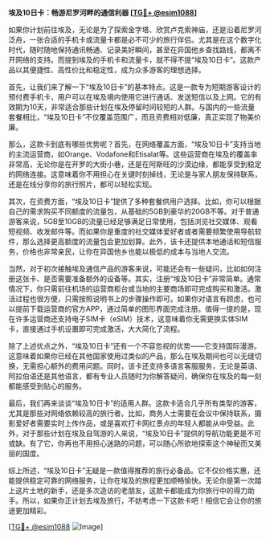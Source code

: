 **埃及10日卡：畅游尼罗河畔的通信利器 [[TG💪+ @esim1088](https://t.me/s/esim1088)]**

如果你计划前往埃及，无论是为了探索金字塔、欣赏卢克索神庙，还是沿着尼罗河泛舟，一张合适的手机卡或流量卡都是必不可少的旅行伴侣。尤其是在这个数字化时代，随时随地保持通讯畅通、记录美好瞬间，甚至在异国他乡查找路线，都离不开网络的支持。而提到埃及的手机卡和流量卡，就不得不提“埃及10日卡”。这款产品以其便捷性、高性价比和稳定性，成为众多游客的理想选择。

首先，让我们来了解一下“埃及10日卡”的基本特点。这是一款专为短期游客设计的预付费手机卡，用户可以在埃及境内使用它进行通话、发送短信以及上网。它的有效期为10天，非常适合那些计划在埃及停留时间较短的人群。与国内的一些流量套餐相比，“埃及10日卡”不仅覆盖范围广，而且资费相对低廉，真正实现了物美价廉。

那么，这款卡到底有哪些优势呢？首先，在网络覆盖方面，“埃及10日卡”支持当地的主流运营商，如Orange、Vodafone和Etisalat等。这些运营商在埃及的覆盖率非常高，无论你是在开罗的大街小巷，还是在阿斯旺的沙漠边缘，都能享受到稳定的网络连接。这意味着你不用担心在关键时刻掉线，无论是与家人朋友保持联系，还是在线分享你的旅行照片，都可以轻松实现。

其次，在资费方面，“埃及10日卡”提供了多种套餐供用户选择。比如，你可以根据自己的需求购买不同额度的流量包，从基础的5GB到豪华的20GB不等。对于普通游客来说，5GB至10GB的流量已经足够满足日常使用，包括浏览社交媒体、观看短视频、收发邮件等。而如果你是重度的社交媒体爱好者或者需要频繁使用导航软件，那么选择更高额度的流量包会更加划算。此外，该卡还提供本地通话和短信服务，价格也非常亲民，让你在异国他乡也能以极低的成本与当地人交流。

当然，对于初次接触埃及通信产品的游客来说，可能还会有一些疑问，比如如何注册这张卡、是否需要准备额外的设备等。其实，注册“埃及10日卡”非常简单。通常情况下，你只需前往机场的运营商柜台或当地的主要商场即可完成购买和激活。激活过程也很方便，只需按照说明书上的步骤操作即可。如果你对语言有顾虑，也可以提前下载运营商的官方APP，通过简单的图形界面完成注册。值得一提的是，现在许多运营商还支持电子SIM卡（eSIM）技术，这意味着你无需更换实体SIM卡，直接通过手机设置即可完成激活，大大简化了流程。

除了上述优点之外，“埃及10日卡”还有一个不容忽视的优势——它支持国际漫游。这意味着如果你已经在其他国家使用过类似的产品，那么在埃及期间也可以无缝切换，无需担心额外的费用问题。同时，该卡还支持多语言客服服务，无论是英语、阿拉伯语还是其他语言，都有专业人员随时为你解答疑问，确保你在埃及的每一刻都能感受到贴心的服务。

最后，我们再来谈谈“埃及10日卡”的适用人群。这款卡适合几乎所有类型的游客，尤其是那些对网络依赖较高的旅行者。比如，商务人士需要在会议中保持联系，摄影爱好者需要实时上传作品，或是喜欢打卡网红景点的年轻人都能从中受益。此外，对于那些计划在埃及自驾游的人来说，“埃及10日卡”提供的导航功能更是不可或缺。有了它，你再也不用担心迷路的问题，可以随心所欲地探索这个神秘而又美丽的国度。

综上所述，“埃及10日卡”无疑是一款值得推荐的旅行必备品。它不仅价格实惠，还能提供稳定可靠的网络服务，让你在埃及的旅程更加顺畅愉快。无论你是第一次踏上这片土地的新手，还是多次造访的老朋友，这款卡都能成为你旅行中的得力助手。所以，如果你正计划去埃及旅行，不妨考虑一下这款卡吧！相信它会让你的旅途更加精彩。

[[TG💪+ @esim1088](https://t.me/s/esim1088) ![Image](https://i.postimg.cc/4NQfJmqS/Snipaste-2025-05-13-00-14-12.png)]